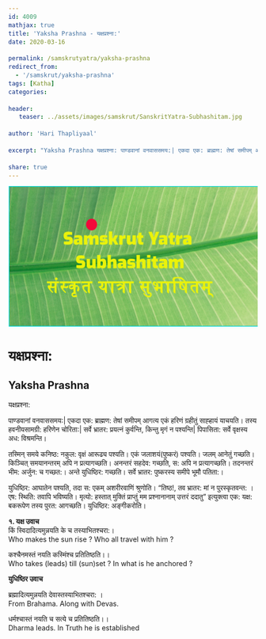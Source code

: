 ```yaml
---
id: 4009    
mathjax: true
title: 'Yaksha Prashna - यक्षप्रश्ना:'
date: 2020-03-16

permalink: /samskrutyatra/yaksha-prashna
redirect_from: 
  - '/samskrut/yaksha-prashna'
tags: [Katha]
categories:

header:
   teaser: ../assets/images/samskrut/SanskritYatra-Subhashitam.jpg

author: 'Hari Thapliyaal'

excerpt: "Yaksha Prashna यक्षप्रश्ना: पाण्डवानां वनवाससमय:| एकदा एक: ब्राह्मण: तेषां समीपम् आगत्य एकं हरिणं ग्रहीतुं साह्हायं याचयति। तस्य हवनीयसामग्री: हरिणेन चोरिता:| सर्वे भ्रातर: प्रयत्नं कुर्वन्ति, किन्तु मृगं न पश्यन्ति| पिपासिता: सर्वे वृक्षस्य अध: विश्रमन्ति। तस्मिन् समये कनिष्ठ: नकुल: वृक्षं आरूढ्य"

share: true
---
```

![](../assets/images/samskrut/SanskritYatra-Subhashitam.jpg)

# यक्षप्रश्ना:
## Yaksha Prashna

यक्षप्रश्ना:

पाण्डवानां वनवाससमय:| एकदा एक: ब्राह्मण: तेषां समीपम् आगत्य एकं हरिणं ग्रहीतुं साह्हायं याचयति। तस्य हवनीयसामग्री: हरिणेन चोरिता:| सर्वे भ्रातर: प्रयत्नं कुर्वन्ति, किन्तु मृगं न पश्यन्ति| पिपासिता: सर्वे वृक्षस्य अध: विश्रमन्ति।

तस्मिन् समये कनिष्ठ: नकुल: वृक्षं आरूढ्य पश्यति। एकं जलाशयं(पुष्करं) पश्यति। जलम् आनेतुं गच्छति। किञ्चित् समयानन्तरम् अपि न प्रत्यागच्छति। अनन्तरं सहदेव: गच्छति, स: अपि न प्रत्यागच्छति। तदनन्तरं भीम: अर्जुन: च गच्छत:। अन्ते युधिष्ठिर: गच्छति। सर्वे भ्रातर: पुष्करस्य समीपे भूमौ पतिता:।

युधिष्ठिर: आघातेन पश्यति, तदा स: एकम् अशरीरवाणिं श्रुणोति। “तिष्ठ!, तव भ्रातर: मां न पुरस्कृतवन्त: । एष: स्थिति: तवापि भविष्यति। मृत्यो: हस्तात् मुक्तिं प्राप्तुं मम प्रश्नानानाम् उत्तरं ददातु” इत्युक्त्वा एक: यक्ष: बकरूपेण तस्य पुरत: आगच्छति। युधिष्ठिर: अङ्गीकरोति।

**१. यक्ष उवाच**  
किं स्विदादित्यमुन्नयति के च तस्याभितश्चरा:।  
Who makes the sun rise ? Who all travel with him ?

कश्चैनमस्तं नयति कस्मिंश्च प्रतितिष्ठति।।  
Who takes (leads) till (sun)set ? In what is he anchored ?

**युधिष्ठिर उवाच**

ब्रह्मादित्यमुन्नयति देवास्तस्याभितश्चरा: ।  
From Brahama. Along with Devas.

धर्मश्चास्तं नयति च सत्ये च प्रतितिष्ठति।।  
Dharma leads. In Truth he is established


